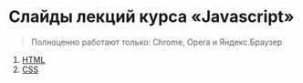 # Слайды лекций курса «Javascript»

> Полноценно работают только: Chrome, Opera и Яндекс.Браузер

1. [HTML](https://rawgit.com/urfu-2016/markup-slides/master/01-html/index.html#/)
2. [CSS](https://rawgit.com/urfu-2016/markup-slides/master/02-css/index.html#/)
